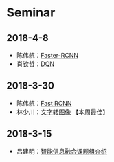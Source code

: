 # Seminar

## 2018-4-8
- 陈伟航：[Faster-RCNN](ml/papers/detection/faster.md)
- 肖钦哲：[DQN](2018_4_8/DQN.pptx)

## 2018-3-30
- 陈伟航：[Fast RCNN](ml/papers/detection/fast_rcnn.md)
- 林少川：[文字转图像](2018_3_30/text2image_StackGAN.pptx) 【本周最佳】

## 2018-3-15
- 吕建明：[智能信息融合课题组介绍](智能大数据.pptx)

